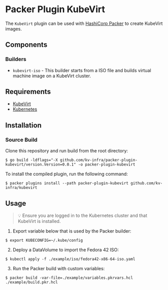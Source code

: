 # Packer Plugin KubeVirt

The `KubeVirt` plugin can be used with [HashiCorp Packer](https://www.packer.io) to create KubeVirt images.

## Components

### Builders

- `kubevirt-iso` - This builder starts from a ISO file and builds virtual machine image on a KubeVirt cluster.

## Requirements

- [KubeVirt](https://kubevirt.io)
- [Kubernetes](https://kubernetes.io)

## Installation

### Source Build

Clone this repository and run build from the root directory:

```shell
$ go build -ldflags="-X github.com/kv-infra/packer-plugin-kubevirt/version.Version=0.0.1" -o packer-plugin-kubevirt
```

To install the compiled plugin, run the following command:

```shell
$ packer plugins install --path packer-plugin-kubevirt github.com/kv-infra/kubevirt
```

## Usage

> 💡 Ensure you are logged in to the Kubernetes cluster and that KubeVirt is installed.

1. Export variable below that is used by the Packer builder:

```shell
$ export KUBECONFIG=~/.kube/config
```

2. Deploy a DataVolume to import the Fedora 42 ISO:

```shell
$ kubectl apply -f ./example/iso/fedora42-x86-64-iso.yaml
```

3. Run the Packer build with custom variables:

```shell
$ packer build -var-file=./example/variables.pkrvars.hcl ./example/build.pkr.hcl
```
